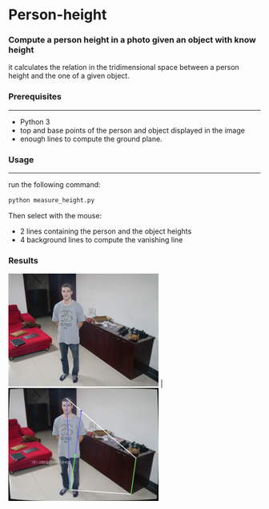 # Person-height
### Compute a person height in a photo given an object with know height

it calculates the relation in the tridimensional space between a person height and the one of a given object.

### Prerequisites
---

* Python 3
* top and base points of the person and object displayed in the image 
* enough lines to compute the ground plane. 
 

### Usage
---

run the following command:

```html
python measure_height.py
```

Then select with the mouse:

* 2 lines containing the person and the object heights 
* 4 background lines to compute the vanishing line

### Results

<img src="test.jpg" width="300" /> |   <img src="result.jpg" width="300" />
